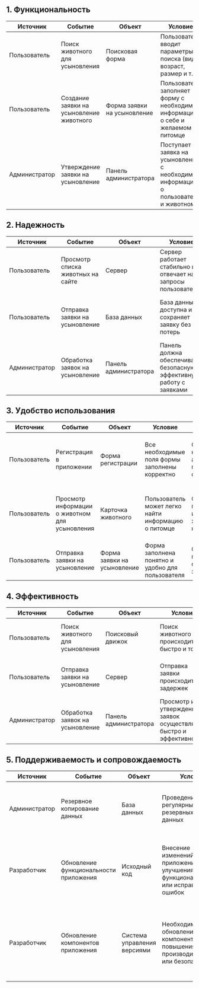 ## 1. Функциональность

| Источник     | Событие                                | Объект                      | Условие                                                                      | Реакция                                                | Мера                                                                      |
| ------------ | -------------------------------------- | --------------------------- | ---------------------------------------------------------------------------- | ------------------------------------------------------ | -------------------------------------------------------------------------- |
| Пользователь | Поиск животного для усыновления         | Поисковая форма             | Пользователь вводит параметры поиска (вид, возраст, размер и т.д.)           | Отображение списка животных, соответствующих параметрам  | Пользователь должен найти подходящих животных для усыновления               |
| Пользователь | Создание заявки на усыновление животного | Форма заявки на усыновление | Пользователь заполняет форму с необходимой информацией о себе и желаемом питомце | Регистрация заявки на усыновление в системе               | Заявка должна быть сохранена с корректными данными                          |
| Администратор | Утверждение заявки на усыновление       | Панель администратора        | Поступает заявка на усыновление с необходимой информацией о пользователе и животном | Одобрение заявки и связь с пользователем для продолжения процесса усыновления | Заявка должна быть обработана и утверждена администратором                    |

## 2. Надежность

| Источник     | Событие                             | Объект      | Условие                                                    | Реакция                                        | Мера                                                                   |
| ------------ | ----------------------------------- | ----------- | ---------------------------------------------------------- | ----------------------------------------------- | ---------------------------------------------------------------------- |
| Пользователь | Просмотр списка животных на сайте   | Сервер      | Сервер работает стабильно и отвечает на запросы пользователей | Отображение списка животных для усыновления    | Сервер должен быть доступен и обеспечивать надежную загрузку данных    |
| Пользователь | Отправка заявки на усыновление      | База данных | База данных доступна и сохраняет заявку без потерь          | Сохранение заявки на усыновление в базе данных  | База данных должна сохранять информацию о заявках без ошибок           |
| Администратор | Обработка заявок на усыновление     | Панель администратора | Панель должна обеспечивать безопасную и эффективную работу с заявками | Обработка и утверждение заявок на усыновление  | Панель администратора должна быть стабильной и надежной в работе        |

## 3. Удобство использования

| Источник     | Событие                                       | Объект                | Условие                                                  | Реакция                                                  | Мера                                                                           |
| ------------ | --------------------------------------------- | --------------------- | -------------------------------------------------------- | -------------------------------------------------------- | ------------------------------------------------------------------------------ |
| Пользователь | Регистрация в приложении                       | Форма регистрации     | Все необходимые поля формы заполнены корректно           | Создание нового аккаунта пользователя в системе            | Форма регистрации должна быть интуитивно понятной и легкой для заполнения      |
| Пользователь | Просмотр информации о животном для усыновления | Карточка животного    | Пользователь может легко найти информацию о питомце      | Отображение подробной информации о животном на карточке   | Интерфейс должен быть удобным и информативным для просмотра данных о животных |
| Пользователь | Отправка заявки на усыновление                 | Форма заявки на усыновление | Форма заполнена понятно и удобно для пользователя         | Отображение подтверждения отправки заявки                   | Форма должна быть простой и интуитивной для заполнения заявки                   |

## 4. Эффективность

| Источник     | Событие                                     | Объект                | Условие                                                  | Реакция                                                  | Мера                                                                  |
| ------------ | ------------------------------------------- | --------------------- | -------------------------------------------------------- | -------------------------------------------------------- | --------------------------------------------------------------------- |
| Пользователь | Поиск животного для усыновления             | Поисковый движок      | Поиск животного происходит быстро и точно                | Отображение результатов поиска                             | Время выполнения поиска должно быть минимальным                        |
| Пользователь | Отправка заявки на усыновление               | Сервер                | Отправка заявки происходит без задержек                   | Подтверждение отправки заявки                              | Время отправки заявки должно быть минимальным                          |
| Администратор | Обработка заявок на усыновление               | Панель администратора | Просмотр и утверждение заявок осуществляется быстро и эффективно | Обработка и утверждение заявок на усыновление               | Заявки должны быть обработаны в установленные сроки и без задержек       |

## 5. Поддерживаемость и сопровождаемость

| Источник      | Событие                                       | Объект      | Условие                                                                      | Реакция                                          | Мера                                                                         |
| ------------- | --------------------------------------------- | ----------- | ---------------------------------------------------------------------------- | ------------------------------------------------ | ---------------------------------------------------------------------------- |
| Администратор | Резервное копирование данных                   | База данных | Проведение регулярных резервных копий данных                                  | Создание резервной копии базы данных               | Резервные копии должны быть созданы регулярно и храниться в безопасном месте |
| Разработчик   | Обновление функциональности приложения         | Исходный код | Внесение изменений в приложение для улучшения функциональности или исправления ошибок | Эффективное и безопасное внесение изменений в код | Быстрое внесение и проверка изменений, высокий процент успешно внедренных изменений |
| Разработчик   | Обновление компонентов приложения              | Система управления версиями | Необходимость обновления компонентов для повышения производительности или безопасности | Обновление компонентов с возможностью отката изменений | Обновления должны быть проведены без прерывания работы приложения, возможность отката изменений при необходимости |
